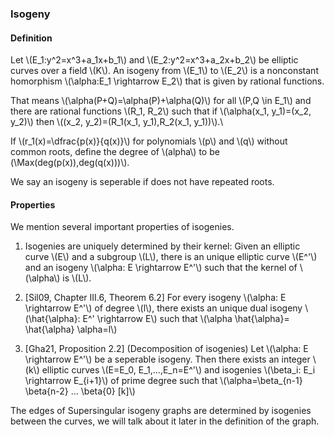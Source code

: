 ### Isogeny

#### Definition

Let \\(E_1:y^2=x^3+a_1x+b_1\\) and \\(E_2:y^2=x^3+a_2x+b_2\\) be elliptic curves over a fielđ \\(K\\). An isogeny from \\(E_1\\) to \\(E_2\\) is a nonconstant homorphism \\(\alpha:E_1 \rightarrow E_2\\) that is given by rational functions. 

That means \\(\alpha(P+Q)=\alpha(P)+\alpha(Q)\\) for all \\(P,Q \in E_1\\) and there are rational functions \\(R_1, R_2\\) such that if \\(\alpha(x_1, y_1)=(x_2, y_2)\\) then \\((x_2, y_2)=(R_1(x_1, y_1),R_2(x_1, y_1))\\).\\

If \\(r_1(x)=\dfrac{p(x)}{q(x)}\\) for polynomials 
\\(p\\) and \\(q\\) without common roots, define the degree of \\(alpha\\) to be (\\Max(deg(p(x)),deg(q(x)))\\). 

We say an isogeny is seperable if does not have repeated roots.

#### Properties

We mention several important properties of isogenies.

1. Isogenies are uniquely determined by their kernel: Given an elliptic curve \\(E\\) and a subgroup \\(L\\), there is an unique elliptic curve \\(E^'\\) and an isogeny \\(\alpha: E \rightarrow E^'\\) such that the kernel of \\(\alpha\\) is \\(L\\).

1. [Sil09, Chapter III.6, Theorem 6.2] For every isogeny \\(\alpha: E \rightarrow E^'\\) of degree \\(l\\), there exists an unique dual isogeny \\(\hat{\alpha}: E^' \rightarrow E\\) such that \\(\alpha \hat{\alpha}= \hat{\alpha} \alpha=l\\)

1. [Gha21, Proposition 2.2] (Decomposition of isogenies)  Let \\(\alpha: E \rightarrow E^'\\) be a seperable isogeny. Then there exists an integer \\(k\\) elliptic curves \\(E=E_0, E_1,...,E_n=E^'\\) and isogenies \\(\beta_i: E_i \rightarrow E_{i+1}\\) of prime degree such that \\(\alpha=\beta_{n-1} \beta{n-2} ... \beta{0} [k]\\)

The edges of Supersingular isogeny graphs are determined by isogenies between the curves, we will talk about it later in the definition of the graph.